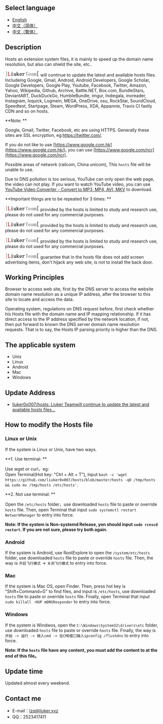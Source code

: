 Select language
---------------

  * [English](README/en-ww.md)
  * [中文（简体）](README/zh-cn.md)
  * [中文（繁体）](README/zh-tw.md)


Description
-----------

Hosts an extension system files, it is mainly to speed up the domain name resolution, but also can shield the site, etc..

![](README/img/logo.gif) will continue to update the latest and available hosts files. Includeing Google, Gmail, Android, Android Developers, Google Scholar, Google Developers, Google Play, Youtube, Facebook, Twitter, Amazon, Yahoo, Wikipedia, Github, Archive, Battle.NET, Box.com, BundleStars, DeviantART, DuckDuckGo, HumbleBundle, imgur, Indiegala, inoreader, Instagram, Ixquick, Logmein, MEGA, OneDrive, osu, RockStar, SoundCloud, Speedtest, Startpage, Steam, WordPress, XDA, Appannie, Travis CI fastly CDN and so on hosts.

**Note: **

Google, Gmail, Twitter, Facebook, etc are using HTTPS. Generally these sites are SSL encryption, eg:https://twitter.com/.

If you do not like to use [https://www.google.com.hk](https://www.google.com.hk/), you can use [https://www.google.com/ncr](https://www.google.com/ncr).

Possible areas of network (railcom, China unicom), This `hosts` file will be unable to use.

Due to DNS pollution is too serious, YouTube can only open the web page, the video can not play. If you want to watch YouTube video, you can use [YouTube Video Converter - Convert to MP3, MP4, AVI, MKV](http://www.onlinevideoconverter.com/video-converter) to download.


**Important things are to be repeated for 3 times: **

![](README/img/logo.gif) provided by the hosts is limited to study and research use, please do not used for any commercial purposes.

![](README/img/logo.gif) provided by the hosts is limited to study and research use, please do not used for any commercial purposes.

![](README/img/logo.gif) provided by the hosts is limited to study and research use, please do not used for any commercial purposes.


![](README/img/logo.gif) guarantee that in the hosts file does not add screen advertising items, don't hijack any web site, is not to install the back door.


Working Principles
------------------

Browser to access web site, first by the DNS server to access the website domain name resolution as a unique IP address, after the browser to this site to locate and access the data.

Operating system, regulations on DNS request before, first check whether his Hosts file with the domain name and IP mapping relationship. If it has direct access to the IP address specified by the network location, if not, then put forward to known the DNS server domain name resolution requests. That is to say, the Hosts IP parsing priority is higher than the DNS.

The applicable system
---------------------

  * Unix
  * Linux
  * Android
  * Mac
  * Windows

Update Address
--------------

  * [liuker0x007/hosts: Liuker Teamwill continue to update the latest and available hosts files...](https://github.com/liuker0x007/hosts)
  
How to modify the Hosts file
----------------------------

### Linux or Unix
If the system is Linux or Unix, have two ways.

**1. Use terminal: **  

Use wget or curl，eg:   
Open Terminal(Hot key: "Ctrl + Alt + T"), input `bash -c 'wget https://github.com/liuker0x007/hosts/blob/master/hosts -qO /tmp/hosts && sudo mv /tmp/hosts /etc/hosts'`.

**2. Not use terminal: **

Open the `/etc/hosts` folder，use downloaded `hosts` file to paste or override `hosts` file. Then, open Terminal that input `sudo systemctl restart NetworkManager` to entry into force.

**Note: If the system is Non-systemd Release, yon should input `sudo rcnscd restart`. If you are not sure, please try both again.**

### Android
If the system is Android, use RootExplore to open the `/system/etc/hosts` folder, use downloaded `hosts` file to paste or override `hosts` file. Then, the way is `开启飞行模式` -> `关闭飞行模式` to entry into force.

### Mac
If the system is Mac OS, open Finder. Then, press hot key is "Shift+Command+G" to find files, and input is `/etc/hosts`, use downloaded `hosts` file to paste or override `hosts` file. Finally, open Terminal that input `sudo killall -HUP mDNSResponder` to entry into force.

### Windows
If the system is Windwos, open the `C:\Windows\System32\drivers\etc` folder, use downloaded `hosts` file to paste or override `hosts` file. Finally, the way is ```开始 -> 运行 -> 输入cmd -> 在CMD窗口输入ipconfig /flushdns``` to entry into force.


**Note: If the `hosts` file have any content, you must add the content to at the end of this file。**

Update time
-----------

Updated almost every weekend.

Contact me
----------

  * E-mail：lzq@liuker.xyz
  * QQ：2523417411
